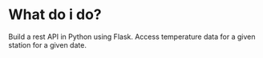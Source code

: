 # What do i do?

Build a rest API in Python using Flask.
Access temperature data for a given station for a given date.
